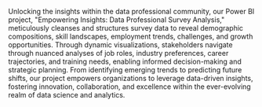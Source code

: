  <p>Unlocking the insights within the data professional community, our Power BI project, "Empowering Insights: Data Professional Survey Analysis," meticulously cleanses and structures survey data to reveal demographic compositions, skill landscapes, employment trends, challenges, and growth opportunities. Through dynamic visualizations, stakeholders navigate through nuanced analyses of job roles, industry preferences, career trajectories, and training needs, enabling informed decision-making and strategic planning. From identifying emerging trends to predicting future shifts, our project empowers organizations to leverage data-driven insights, fostering innovation, collaboration, and excellence within the ever-evolving realm of data science and analytics.</p>
